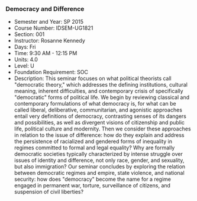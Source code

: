 ### Democracy and Difference

- Semester and Year: SP 2015
- Course Number: IDSEM-UG1821
- Section: 001
- Instructor: Rosanne Kennedy
- Days: Fri
- Time: 9:30 AM - 12:15 PM
- Units: 4.0
- Level: U
- Foundation Requirement: SOC
- Description: This seminar focuses on what political theorists call "democratic theory," which addresses the defining institutions, cultural meaning, inherent difficulties, and contemporary crisis of specifically "democratic" forms of political life. We begin by reviewing classical and contemporary formulations of what democracy is, for what can be called liberal, deliberative, communitarian, and agonistic approaches entail very definitions of democracy, contrasting senses of its dangers and possibilities, as well as divergent visions of citizenship and public life, political culture and modernity. Then we consider these approaches in relation to the issue of difference: how do they explain and address the persistence of racialized and gendered forms of inequality in regimes committed to formal and legal equality? Why are formally democratic societies typically characterized by intense struggle over issues of identity and difference, not only race, gender, and sexuality, but also immigration? Our seminar concludes by exploring the relation between democratic regimes and empire, state violence, and national security: how does "democracy" become the name for a regime engaged in permanent war, torture, surveillance of citizens, and suspension of civil liberties?